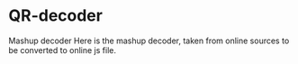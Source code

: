 # QR-decoder
Mashup decoder
Here is the mashup decoder, taken from online sources to be converted to online js file.
